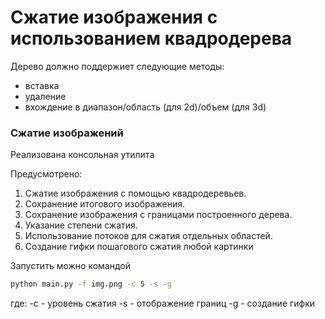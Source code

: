 # Сжатие изображения с использованием квадродерева
Дерево должно поддержиет следующие методы:
- вставка
- удаление
- вхождение в диапазон/область (для 2d)/объем (для 3d)

### Сжатие изображений

Реализована консольная утилита

Предусмотрено:
1. Сжатие изображения с помощью квадродеревьев.
2. Сохранение итогового изображения.
3. Сохранение изображения с границами построенного дерева.
4. Указание степени сжатия.
5. Использование потоков для сжатия отдельных областей.
6. Создание гифки пошагового сжатия любой картинки

Запустить можно командой
```bash
python main.py -f img.png -c 5 -s -g
```
где: 
-с - уровень сжатия
-s - отображение границ
-g - создание гифки

